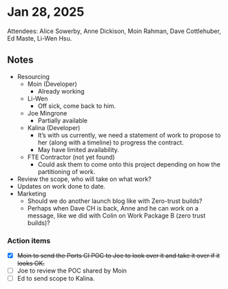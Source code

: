 # Jan 28, 2025

Attendees: Alice Sowerby, Anne Dickison, Moin Rahman, Dave Cottlehuber, Ed Maste,  Li-Wen Hsu.

## Notes

* Resourcing  
  * Moin (Developer)  
    * Already working  
  * Li-Wen  
    * Off sick, come back to him.  
  * Joe Mingrone  
    * Partially available  
  * Kalina (Developer)  
    * It’s with us currently, we need a statement of work to propose to her (along with a timeline) to progress the contract.   
    * May have limited availability.   
  * FTE Contractor (not yet found)  
    * Could ask them to come onto this project depending on how the partitioning of work.   
* Review the scope, who will take on what work?  
* Updates on work done to date.  
* Marketing  
  * Should we do another launch blog like with Zero-trust builds?  
  * Perhaps when Dave CH is back, Anne and he can work on a message, like we did with Colin on Work Package B (zero trust builds)?

### Action items

- [x] ~~Moin to send the Ports CI POC to Joe to look over it and take it over if it looks OK.~~   
- [ ] Joe to review the POC shared by Moin  
- [ ] Ed to send scope to Kalina.

## 